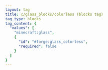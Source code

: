 ```yaml
---
layout: tag
title: c/glass_blocks/colorless (blocks tag)
tag_type: blocks
tag_content: {
  "values": [
    "minecraft:glass",
    {
      "id": "#forge:glass_colorless",
      "required": false
    }
  ]
}
---
```

